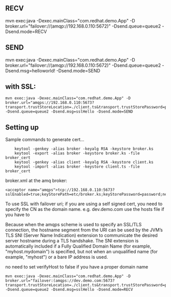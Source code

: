 ## RECV
mvn exec:java -Dexec.mainClass="com.redhat.demo.App" -D broker.url="failover://(amqp://192.168.0.110:5672)" -Dsend.queue=queue2 -Dsend.mode=RECV

## SEND

mvn exec:java -Dexec.mainClass="com.redhat.demo.App" -D broker.url="failover://(amqp://192.168.0.110:5672)" -Dsend.queue=queue2 -Dsend.msg=helloworld! -Dsend.mode=SEND

## with SSL:

    mvn exec:java -Dexec.mainClass="com.redhat.demo.App" -D broker.url="amqps://192.168.0.110:5673?transport.trustStoreLocation=./client.ts&transport.trustStorePassword=password&transport.verifyHost=false" -Dsend.queue=queue2 -Dsend.msg=sslHello -Dsend.mode=SEND


## Setting up

Sample commands to generate cert... 


        keytool -genkey -alias broker -keyalg RSA -keystore broker.ks
        keytool -export -alias broker -keystore broker.ks -file broker_cert
        keytool -genkey -alias client -keyalg RSA -keystore client.ks
        keytool -import -alias broker -keystore client.ts -file broker_cert



broker.xml at the amq broker:

    <acceptor name="amqps">tcp://192.168.0.110:5673?sslEnabled=true;keyStorePath=etc/broker.ks;keyStorePassword=password;needClientAuth=false</acceptor>

To use SSL with failover uri; if you are using a self signed cert, you need to specify the CN as the domain name. e.g. dev.demo.com
use the hosts file if you have to 

Because when the amqps scheme is used to specify an SSL/TLS connection, the hostname segment from the URI can be used by the JVM’s TLS SNI (Server Name Indication) extension to communicate the desired server hostname during a TLS handshake. The SNI extension is automatically included if a Fully Qualified Domain Name (for example, "myhost.mydomain") is specified, but not when an unqualified name (for example, "myhost") or a bare IP address is used.

no need to set verifyHost to false if you have a proper domain name

    mvn exec:java -Dexec.mainClass="com.redhat.demo.App" -D broker.url="failover:(amqps://dev.demo.com:5673?transport.trustStoreLocation=./client.ts&transport.trustStorePassword=psword)" -Dsend.queue=queue2 -Dsend.msg=sslHello -Dsend.mode=RECV
